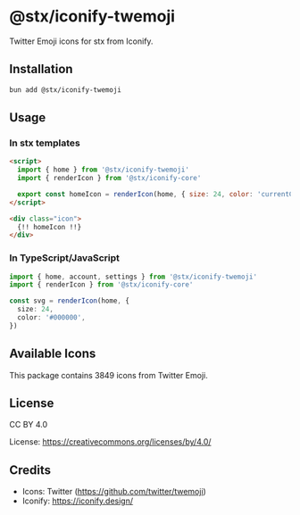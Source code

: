 # @stx/iconify-twemoji

Twitter Emoji icons for stx from Iconify.

## Installation

```bash
bun add @stx/iconify-twemoji
```

## Usage

### In stx templates

```html
<script>
  import { home } from '@stx/iconify-twemoji'
  import { renderIcon } from '@stx/iconify-core'

  export const homeIcon = renderIcon(home, { size: 24, color: 'currentColor' })
</script>

<div class="icon">
  {!! homeIcon !!}
</div>
```

### In TypeScript/JavaScript

```typescript
import { home, account, settings } from '@stx/iconify-twemoji'
import { renderIcon } from '@stx/iconify-core'

const svg = renderIcon(home, {
  size: 24,
  color: '#000000',
})
```

## Available Icons

This package contains 3849 icons from Twitter Emoji.

## License

CC BY 4.0

License: https://creativecommons.org/licenses/by/4.0/

## Credits

- Icons: Twitter (https://github.com/twitter/twemoji)
- Iconify: https://iconify.design/
